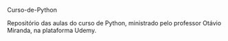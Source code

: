 Curso-de-Python

Repositório das aulas do curso de Python, ministrado pelo professor Otávio Miranda, na plataforma Udemy.
